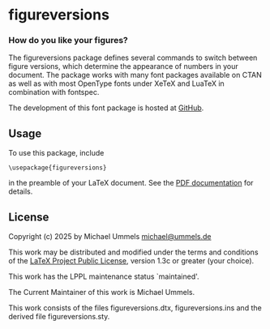 # figureversions

### How do you like your figures?

The figureversions package defines several commands to switch between
figure versions, which determine the appearance of numbers in your
document. The package works with many font packages available on CTAN
as well as with most OpenType fonts under XeTeX and LuaTeX in combination
with fontspec.

The development of this font package is hosted at
[GitHub](https://github.com/ummels/figureversions).

## Usage

To use this package, include

    \usepackage{figureversions}

in the preamble of your LaTeX document. See the
[PDF documentation](figureversions.pdf) for details.

## License
 
Copyright (c) 2025 by Michael Ummels <michael@ummels.de>

This work may be distributed and modified under the terms and conditions of the
[LaTeX Project Public License](https://www.latex-project.org/lppl/),
version 1.3c or greater (your choice).

This work has the LPPL maintenance status `maintained'.

The Current Maintainer of this work is Michael Ummels.

This work consists of the files figureversions.dtx, figureversions.ins and
the derived file figureversions.sty.
